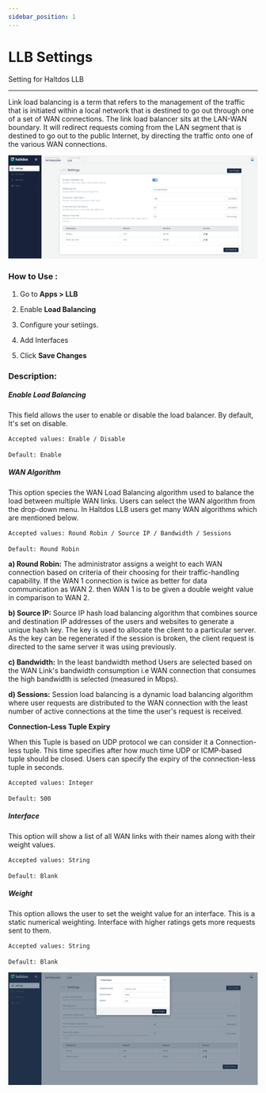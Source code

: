 ```yaml
---
sidebar_position: 1
---
```



# LLB Settings

Setting for Haltdos LLB

---

Link load balancing is a term that refers to the management of the traffic that is initiated within a local network that is destined to go out through one of a set of WAN connections. The link load balancer sits at the LAN-WAN boundary. It will redirect requests coming from the LAN segment that is destined to go out to the public Internet, by directing the traffic onto one of the various WAN connections.

![llbsettings](/img/llb/v7/docs/llb_settings.png)

### **How to Use :**

1. Go to **Apps > LLB**

2. Enable **Load Balancing**

3. Configure your setiings.

4. Add Interfaces

5. Click **Save Changes**

 ### **Description:**

##### **Enable Load Balancing**

This field allows the user to enable or disable the load balancer. By default, It's set on disable.

    Accepted values: Enable / Disable

    Default: Enable 

##### **WAN Algorithm**

This option species the WAN Load Balancing algorithm used to balance the load between multiple WAN links. Users can select the WAN algorithm from the drop-down menu. In Haltdos LLB  users get many WAN algorithms which are mentioned below.

    Accepted values: Round Robin / Source IP / Bandwidth / Sessions 

    Default: Round Robin 

**a) Round Robin:** The administrator assigns a weight to each WAN connection based on criteria of their choosing for their traffic-handling capability. If the WAN 1 connection is twice as better for data communication as WAN 2. then WAN 1 is to be given a double weight value in comparison to WAN 2.

**b) Source IP:** Source IP hash load balancing algorithm that combines source and destination IP addresses of the users and websites to generate a unique hash key. The key is used to allocate the client to a particular server. As the key can be regenerated if the session is broken, the client request is directed to the same server it was using previously.

**c) Bandwidth:** In the least bandwidth method Users are selected based on the WAN Link's bandwidth consumption i.e WAN connection that consumes the high bandwidth is selected (measured in Mbps).

**d) Sessions:** Session load balancing is a dynamic load balancing algorithm where user requests are distributed to the WAN connection with the least number of active connections at the time the user's request is received.

**Connection-Less Tuple Expiry**

When this Tuple is based on UDP protocol we can consider it a Connection-less tuple. This time specifies after how much time UDP or ICMP-based tuple should be closed. Users can specify the expiry of the connection-less tuple in seconds.

    Accepted values: Integer

    Default: 500 

##### **Interface**

This option will show a list of all WAN links with their names along with their weight values.

    Accepted values: String

    Default: Blank 

##### **Weight**

This option allows the user to set the weight value for an interface. This is a static numerical weighting. Interface with higher ratings gets more requests sent to them.

    Accepted values: String

    Default: Blank 

![addinginterfaces](/img/llb/v7/docs/adding_interfaces.png)



